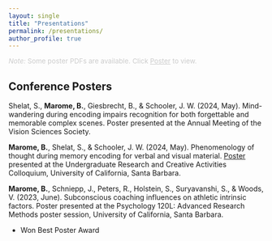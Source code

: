 ```yaml
---
layout: single
title: "Presentations"
permalink: /presentations/
author_profile: true
---
```


<div>
  <p style="font-size: 0.95em; color: #cccccc; margin-top: 0.5em;">
    <em>Note:</em> Some poster PDFs are available. Click <u>Poster</u> to view.
  </p>
</div>

## Conference Posters

Shelat, S., **Marome, B.**, Giesbrecht, B., & Schooler, J. W. (2024, May). Mind-wandering during encoding impairs recognition for both forgettable and memorable complex scenes. Poster presented at the Annual Meeting of the Vision Sciences Society.

**Marome, B.**, Shelat, S., & Schooler, J. W. (2024, May). Phenomenology of thought during memory encoding for verbal and visual material. [Poster](/files/URCA_poster.pdf) presented at the Undergraduate Research and Creative Activities Colloquium, University of California, Santa Barbara.

**Marome, B.**, Schniepp, J., Peters, R., Holstein, S., Suryavanshi, S., & Woods, V. (2023, June). Subconscious coaching influences on athletic intrinsic factors. Poster presented at the Psychology 120L: Advanced Research Methods poster session, University of California, Santa Barbara.  
  - Won Best Poster Award
